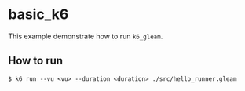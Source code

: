 # basic_k6

This example demonstrate how to run `k6_gleam`.

## How to run

```
$ k6 run --vu <vu> --duration <duration> ./src/hello_runner.gleam
```
